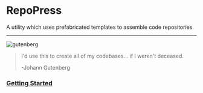 # RepoPress
A utility which uses prefabricated templates to assemble code repositories.

---

![gutenberg](https://github.com/Freelium/RepoPress/assets/105679271/88d8a5d4-0bcc-4dc2-8d10-983f454c0625)
> I'd use this to create all of my codebases... if I weren't deceased.
>
> -Johann Gutenberg

### [Getting Started](#GETTING_STARTED.md)